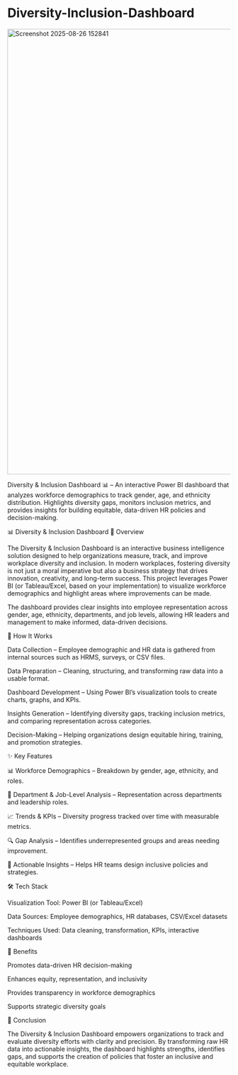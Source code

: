 # Diversity-Inclusion-Dashboard

<img width="1911" height="1005" alt="Screenshot 2025-08-26 152841" src="https://github.com/user-attachments/assets/432899de-544b-4e18-98e3-e39daa4e92d2" />

Diversity &amp; Inclusion Dashboard 📊 – An interactive Power BI dashboard that analyzes workforce demographics to track gender, age, and ethnicity distribution. Highlights diversity gaps, monitors inclusion metrics, and provides insights for building equitable, data-driven HR policies and decision-making.

📊 Diversity & Inclusion Dashboard
📌 Overview

The Diversity & Inclusion Dashboard is an interactive business intelligence solution designed to help organizations measure, track, and improve workplace diversity and inclusion. In modern workplaces, fostering diversity is not just a moral imperative but also a business strategy that drives innovation, creativity, and long-term success. This project leverages Power BI (or Tableau/Excel, based on your implementation) to visualize workforce demographics and highlight areas where improvements can be made.

The dashboard provides clear insights into employee representation across gender, age, ethnicity, departments, and job levels, allowing HR leaders and management to make informed, data-driven decisions.

🔹 How It Works

Data Collection – Employee demographic and HR data is gathered from internal sources such as HRMS, surveys, or CSV files.

Data Preparation – Cleaning, structuring, and transforming raw data into a usable format.

Dashboard Development – Using Power BI’s visualization tools to create charts, graphs, and KPIs.

Insights Generation – Identifying diversity gaps, tracking inclusion metrics, and comparing representation across categories.

Decision-Making – Helping organizations design equitable hiring, training, and promotion strategies.

✨ Key Features

📊 Workforce Demographics – Breakdown by gender, age, ethnicity, and roles.

🏢 Department & Job-Level Analysis – Representation across departments and leadership roles.

📈 Trends & KPIs – Diversity progress tracked over time with measurable metrics.

🔍 Gap Analysis – Identifies underrepresented groups and areas needing improvement.

🎯 Actionable Insights – Helps HR teams design inclusive policies and strategies.

🛠️ Tech Stack

Visualization Tool: Power BI (or Tableau/Excel)

Data Sources: Employee demographics, HR databases, CSV/Excel datasets

Techniques Used: Data cleaning, transformation, KPIs, interactive dashboards

🚀 Benefits

Promotes data-driven HR decision-making

Enhances equity, representation, and inclusivity

Provides transparency in workforce demographics

Supports strategic diversity goals

🎯 Conclusion

The Diversity & Inclusion Dashboard empowers organizations to track and evaluate diversity efforts with clarity and precision. By transforming raw HR data into actionable insights, the dashboard highlights strengths, identifies gaps, and supports the creation of policies that foster an inclusive and equitable workplace.

